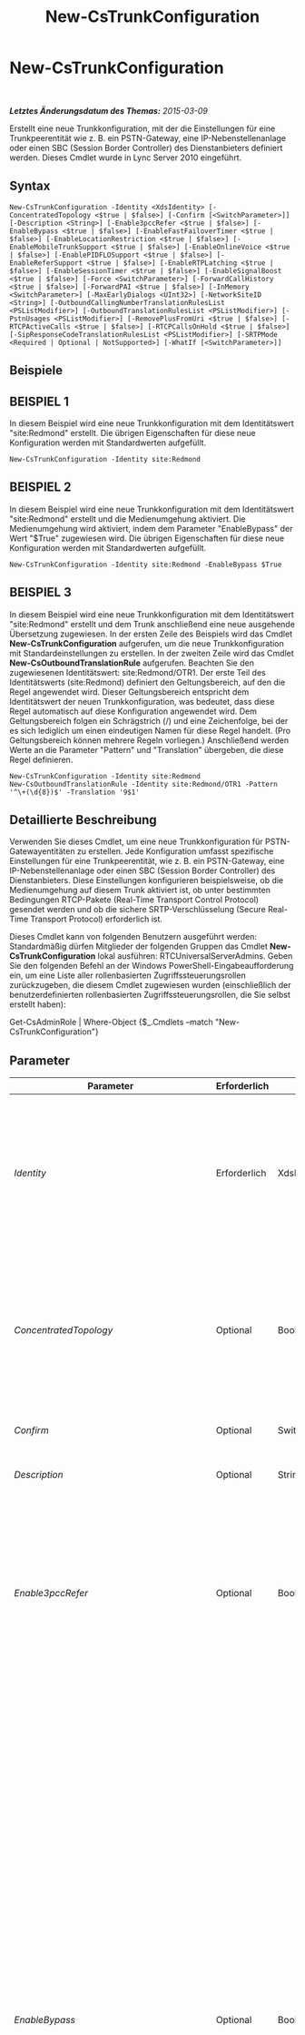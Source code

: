 ﻿---
title: New-CsTrunkConfiguration
TOCTitle: New-CsTrunkConfiguration
ms:assetid: f3958f86-3313-4929-9f9d-f796a2669aea
ms:mtpsurl: https://technet.microsoft.com/de-de/library/Gg413021(v=OCS.15)
ms:contentKeyID: 49295886
ms.date: 05/19/2016
mtps_version: v=OCS.15
ms.translationtype: HT
---

# New-CsTrunkConfiguration

 

_**Letztes Änderungsdatum des Themas:** 2015-03-09_

Erstellt eine neue Trunkkonfiguration, mit der die Einstellungen für eine Trunkpeerentität wie z. B. ein PSTN-Gateway, eine IP-Nebenstellenanlage oder einen SBC (Session Border Controller) des Dienstanbieters definiert werden. Dieses Cmdlet wurde in Lync Server 2010 eingeführt.

## Syntax

    New-CsTrunkConfiguration -Identity <XdsIdentity> [-ConcentratedTopology <$true | $false>] [-Confirm [<SwitchParameter>]] [-Description <String>] [-Enable3pccRefer <$true | $false>] [-EnableBypass <$true | $false>] [-EnableFastFailoverTimer <$true | $false>] [-EnableLocationRestriction <$true | $false>] [-EnableMobileTrunkSupport <$true | $false>] [-EnableOnlineVoice <$true | $false>] [-EnablePIDFLOSupport <$true | $false>] [-EnableReferSupport <$true | $false>] [-EnableRTPLatching <$true | $false>] [-EnableSessionTimer <$true | $false>] [-EnableSignalBoost <$true | $false>] [-Force <SwitchParameter>] [-ForwardCallHistory <$true | $false>] [-ForwardPAI <$true | $false>] [-InMemory <SwitchParameter>] [-MaxEarlyDialogs <UInt32>] [-NetworkSiteID <String>] [-OutboundCallingNumberTranslationRulesList <PSListModifier>] [-OutboundTranslationRulesList <PSListModifier>] [-PstnUsages <PSListModifier>] [-RemovePlusFromUri <$true | $false>] [-RTCPActiveCalls <$true | $false>] [-RTCPCallsOnHold <$true | $false>] [-SipResponseCodeTranslationRulesList <PSListModifier>] [-SRTPMode <Required | Optional | NotSupported>] [-WhatIf [<SwitchParameter>]]

## Beispiele

## BEISPIEL 1

In diesem Beispiel wird eine neue Trunkkonfiguration mit dem Identitätswert "site:Redmond" erstellt. Die übrigen Eigenschaften für diese neue Konfiguration werden mit Standardwerten aufgefüllt.

    New-CsTrunkConfiguration -Identity site:Redmond

## BEISPIEL 2

In diesem Beispiel wird eine neue Trunkkonfiguration mit dem Identitätswert "site:Redmond" erstellt und die Medienumgehung aktiviert. Die Medienumgehung wird aktiviert, indem dem Parameter "EnableBypass" der Wert "$True" zugewiesen wird. Die übrigen Eigenschaften für diese neue Konfiguration werden mit Standardwerten aufgefüllt.

    New-CsTrunkConfiguration -Identity site:Redmond -EnableBypass $True

## BEISPIEL 3

In diesem Beispiel wird eine neue Trunkkonfiguration mit dem Identitätswert "site:Redmond" erstellt und dem Trunk anschließend eine neue ausgehende Übersetzung zugewiesen. In der ersten Zeile des Beispiels wird das Cmdlet **New-CsTrunkConfiguration** aufgerufen, um die neue Trunkkonfiguration mit Standardeinstellungen zu erstellen. In der zweiten Zeile wird das Cmdlet **New-CsOutboundTranslationRule** aufgerufen. Beachten Sie den zugewiesenen Identitätswert: site:Redmond/OTR1. Der erste Teil des Identitätswerts (site:Redmond) definiert den Geltungsbereich, auf den die Regel angewendet wird. Dieser Geltungsbereich entspricht dem Identitätswert der neuen Trunkkonfiguration, was bedeutet, dass diese Regel automatisch auf diese Konfiguration angewendet wird. Dem Geltungsbereich folgen ein Schrägstrich (/) und eine Zeichenfolge, bei der es sich lediglich um einen eindeutigen Namen für diese Regel handelt. (Pro Geltungsbereich können mehrere Regeln vorliegen.) Anschließend werden Werte an die Parameter "Pattern" und "Translation" übergeben, die diese Regel definieren.

    New-CsTrunkConfiguration -Identity site:Redmond
    New-CsOutboundTranslationRule -Identity site:Redmond/OTR1 -Pattern '^\+(\d{8})$' -Translation '9$1'

## Detaillierte Beschreibung

Verwenden Sie dieses Cmdlet, um eine neue Trunkkonfiguration für PSTN-Gatewayentitäten zu erstellen. Jede Konfiguration umfasst spezifische Einstellungen für eine Trunkpeerentität, wie z. B. ein PSTN-Gateway, eine IP-Nebenstellenanlage oder einen SBC (Session Border Controller) des Dienstanbieters. Diese Einstellungen konfigurieren beispielsweise, ob die Medienumgehung auf diesem Trunk aktiviert ist, ob unter bestimmten Bedingungen RTCP-Pakete (Real-Time Transport Control Protocol) gesendet werden und ob die sichere SRTP-Verschlüsselung (Secure Real-Time Transport Protocol) erforderlich ist.

Dieses Cmdlet kann von folgenden Benutzern ausgeführt werden: Standardmäßig dürfen Mitglieder der folgenden Gruppen das Cmdlet **New-CsTrunkConfiguration** lokal ausführen: RTCUniversalServerAdmins. Geben Sie den folgenden Befehl an der Windows PowerShell-Eingabeaufforderung ein, um eine Liste aller rollenbasierten Zugriffssteuerungsrollen zurückzugeben, die diesem Cmdlet zugewiesen wurden (einschließlich der benutzerdefinierten rollenbasierten Zugriffssteuerungsrollen, die Sie selbst erstellt haben):

Get-CsAdminRole | Where-Object {$\_.Cmdlets –match "New-CsTrunkConfiguration"}

## Parameter


<table>
<colgroup>
<col style="width: 25%" />
<col style="width: 25%" />
<col style="width: 25%" />
<col style="width: 25%" />
</colgroup>
<thead>
<tr class="header">
<th>Parameter</th>
<th>Erforderlich</th>
<th>Typ</th>
<th>Beschreibung</th>
</tr>
</thead>
<tbody>
<tr class="odd">
<td><p><em>Identity</em></p></td>
<td><p>Erforderlich</p></td>
<td><p>XdsIdentity</p></td>
<td><p>Eine eindeutige ID, die den Gültigkeitsbereich der Trunkkonfiguration enthält. Trunkkonfigurationen können auf Standortebene bzw. für einen PSTN-Gatewaydienst auf Dienstebene erstellt werden. (Eine globale Konfiguration ist standardmäßig vorhanden und kann nicht entfernt oder neu erstellt werden.) Beispiel: &quot;site:Redmond&quot; (für den Standort) oder &quot;PstnGateway:Redmond.litwareinc.com&quot; (für den Dienst).</p></td>
</tr>
<tr class="even">
<td><p><em>ConcentratedTopology</em></p></td>
<td><p>Optional</p></td>
<td><p>Boolean</p></td>
<td><p>Der Wert dieses Parameters bestimmt, ob ein bekannter Medienendpunkt vorhanden ist. (Ein Beispiel für einen bekannten Medienendpunkt ist ein PSTN-Gateway, bei dem der Medienendpunkt die gleiche IP-Adresse hat wie der Signaldatenverkehr-Endpunkt.) Legen Sie diesen Wert auf &quot;False&quot; fest, wenn der Trunk über keinen bekannten Medienendpunkt verfügt.</p>
<p>Standard: True</p></td>
</tr>
<tr class="odd">
<td><p><em>Confirm</em></p></td>
<td><p>Optional</p></td>
<td><p>SwitchParameter</p></td>
<td><p>Fordert Sie vor der Ausführung des Befehls zum Bestätigen auf.</p></td>
</tr>
<tr class="even">
<td><p><em>Description</em></p></td>
<td><p>Optional</p></td>
<td><p>String</p></td>
<td><p>Eine Zeichenfolge, mit der der Zweck der Trunkkonfiguration beschrieben wird.</p></td>
</tr>
<tr class="odd">
<td><p><em>Enable3pccRefer</em></p></td>
<td><p>Optional</p></td>
<td><p>Boolean</p></td>
<td><p>Gibt an, ob das 3PCC-Protokoll verwendet werden kann, um weitergeleitete Anrufe zuzulassen, um die gehostete Website zu umgehen. 3PCC wird auch als &quot;Drittpartei-Anrufsteuerung&quot; bezeichnet und tritt auf, wenn ein Drittanbieters zur Verbindung eines Anruferpaares verwendet wird (z. B. wenn ein Operator einen Anruf von Person A an Person B tätigt). Die REFER-Methode ist eine Standard-SIP-Methode, die angibt, dass der Empfänger mit den vom Absender bereitgestellten Informationen einen Drittanbieter kontaktieren soll. Der Standardwert lautet &quot;False&quot; ($False).</p></td>
</tr>
<tr class="even">
<td><p><em>EnableBypass</em></p></td>
<td><p>Optional</p></td>
<td><p>Boolean</p></td>
<td><p>Der Wert dieses Parameters bestimmt, ob die Medienumgehung für diesen Trunk aktiviert ist. Legen Sie diesen Wert auf &quot;True&quot; fest, um die Umgehung zu aktivieren. Beachten Sie, dass zur ordnungsgemäßen Funktion der Medienumgehung bestimmte Funktionen von PSTN-Gateways, SBCs (Session Border Controller) und Nebenstellenanlagen unterstützt werden müssen:</p>
<p>- Die Möglichkeit, gegabelte Antworten auf Einladungen zu empfangen.</p>
<p>- Lync Server-Clients und der Medienendpunkt müssen direkt und ohne einen Vermittlungsserver miteinander kommunizieren können.</p>
<p>- Das Gatewaysubnetz muss für den gleichen Standort wie das Subnetz des Clients definiert sein; ist dies nicht der Fall, dürfen die Standorte nicht durch WAN-Verbindungen mit beschränkter Bandbreite voneinander getrennt sein.</p>
<p>Die Medienumgehung kann nur unter den folgenden Umständen aktiviert werden:</p>
<p>- Der Parameter &quot;ConcentratedTopology&quot; ist auf &quot;True&quot; festgelegt</p>
<p>- Der Parameter &quot;EnableReferSupport&quot; ist auf &quot;False&quot; festgelegt, und die Werte für &quot;RTCPActiveCalls&quot; und &quot;RTCPCallsOnHold&quot; lauten &quot;False&quot;, oder &quot;EnableReferSupport&quot; ist auf &quot;True&quot; festgelegt</p>
<p>Beachten Sie Folgendes: Wenn &quot;EnableBypass&quot; auf &quot;True&quot; und &quot;EnableReferSupport&quot; auf &quot;False&quot; festgelegt wird, wird für nachfolgend weitergeleitete Anrufe mit Medienumgehung keine Medienumgehung durchgeführt.</p>
<p>Die Medienumgehung funktioniert nur dann für einen bestimmten Trunk, wenn sie sowohl global als auch für den betreffenden Trunk aktiviert wurde. Verwenden Sie das Cmdlet <strong>New-CsNetworkMediaBypassConfiguration</strong>, um die Medienumgehung auf globaler Ebene zu aktivieren.</p>
<p>Standard: False</p></td>
</tr>
<tr class="odd">
<td><p><em>EnableFastFailoverTimer</em></p></td>
<td><p>Optional</p></td>
<td><p>Boolean</p></td>
<td><p>Bei Festlegung auf &quot;True&quot; werden ausgehende Anrufe an den nächsten verfügbaren Trunk weitergeleitet, wenn Sie vom Gateway nicht innerhalb von 10 Sekunden angenommen werden. Wenn keine zusätzlichen Trunks vorhanden sind, wird der Anruf automatisch verworfen. In einer Organisation mit langsamen Netzwerken und Gateway-Antworten führt dies u. U. dazu, dass Anrufe unnötigerweise verworfen werden.</p>
<p>Der Standardwert lautet &quot;True&quot;.</p></td>
</tr>
<tr class="even">
<td><p><em>EnableLocationRestriction</em></p></td>
<td><p>Optional</p></td>
<td><p>Boolean</p></td>
<td><p>Wird als Wert &quot;True&quot; festgelegt, wird das standortbasierte VoIP-Routing für Anrufe aktiviert, die über SIP-Trunks geleitet werden, die von der angegebenen Auflistung der SIP-Trunk-Konfigurationseinstellungen verwaltet werden. Beim standortbasierten VoIP-Routing werden bei der Anrufweiterleitung der Standort des Benutzers, der den Anruf tätigt, und der Standort des Benutzers, der den Anruf entgegennimmt, berücksichtigt. Wird für diese Eigenschaft &quot;True&quot; (Standardwert: False) festgelegt, müssen Sie auch die NetworkSiteId-Eigenschaft angeben.</p>
<p>Dieser Parameter wurde in der Lync Server 2013-Version von Februar 2013 eingeführt.</p></td>
</tr>
<tr class="odd">
<td><p><em>EnableMobileTrunkSupport</em></p></td>
<td><p>Optional</p></td>
<td><p>Boolean</p></td>
<td><p>Definiert, ob der Dienstanbieter ein Mobilfunkbetreiber ist.</p>
<p>Standard: False</p></td>
</tr>
<tr class="even">
<td><p><em>EnableOnlineVoice</em></p></td>
<td><p>Optional</p></td>
<td><p>Boolean</p></td>
<td><p>Gibt an, ob die SIP-Trunks Online-VoIP unterstützen. Bei Online-VoIP haben Benutzer ein lokales Lync Server-Konto, ihre Voicemail wird jedoch von Office 365 gehostet. Der Standardwert lautet &quot;False&quot; ($False).</p></td>
</tr>
<tr class="odd">
<td><p><em>EnablePIDFLOSupport</em></p></td>
<td><p>Optional</p></td>
<td><p>Boolean</p></td>
<td><p>Definiert, ob Notrufe mit PIDF-LO (Presence Information Data Format Location Object) über das definierte Gateway weitergeleitet werden. Legen Sie diesen Parameter auf &quot;True&quot; fest, wenn Notrufe an einen zertifizierten Anbieter für die Notrufunterstützung weitergeleitet werden sollen. (Der Standort wird mit dem Anruf übertragen.)</p>
<p>Standard: False</p></td>
</tr>
<tr class="even">
<td><p><em>EnableReferSupport</em></p></td>
<td><p>Optional</p></td>
<td><p>Boolean</p></td>
<td><p>Definiert, ob dieser Trunk Übergabeanforderungen vom Vermittlungsserver empfangen kann.</p>
<p>Die Medienumgehung kann nur unter den folgenden Umständen aktiviert werden:</p>
<p>- Der Parameter &quot;ConcentratedTopology&quot; ist auf &quot;True&quot; festgelegt</p>
<p>- Der Parameter &quot;EnableReferSupport&quot; ist auf &quot;False&quot; festgelegt, und die Werte für &quot;RTCPActiveCalls&quot; und &quot;RTCPCallsOnHold&quot; lauten &quot;False&quot;, oder &quot;EnableReferSupport&quot; ist auf &quot;True&quot; festgelegt</p>
<p>Beachten Sie Folgendes: Wenn &quot;EnableBypass&quot; auf &quot;True&quot; und &quot;EnableReferSupport&quot; auf &quot;False&quot; festgelegt wird, wird für nachfolgend weitergeleitete Anrufe mit Medienumgehung keine Medienumgehung durchgeführt.</p>
<p>Standard: True</p></td>
</tr>
<tr class="odd">
<td><p><em>EnableRTPLatching</em></p></td>
<td><p>Optional</p></td>
<td><p>Boolean</p></td>
<td><p>Gibt an, ob die SIP-Trunks RTP-Verriegelung unterstützen. RTP-Verriegelung ist eine Technologie, die RTP/RTCP-Konnektivität durch ein NAT (Network Address Translator)-Gerät oder eine Firewall ermöglicht. Der Standardwert lautet &quot;False&quot; ($False).</p></td>
</tr>
<tr class="even">
<td><p><em>EnableSessionTimer</em></p></td>
<td><p>Optional</p></td>
<td><p>Boolean</p></td>
<td><p>Gibt an, ob der Sitzungszeitgeber aktiviert ist. Mithilfe von Sitzungszeitgebern können Sie ermitteln, ob eine bestimmte Sitzung noch immer aktiv ist.</p>
<p>Beachten Sie, dass selbst bei einer Festlegung dieses Parameters auf &quot;False&quot; Sitzungszeitgeber gelten können, wenn für die Remotesitzung Sitzungszeitgeber aktiviert sind. In einem solchen Fall antwortet der Vermittlungsserver auf Prüfpakete von Sitzungszeitgebern der Remoteentität.</p>
<p>Standard: False</p></td>
</tr>
<tr class="odd">
<td><p><em>EnableSignalBoost</em></p></td>
<td><p>Optional</p></td>
<td><p>Boolean</p></td>
<td><p>Wenn dieser Parameter auf &quot;True&quot; festgelegt ist, verstärken das PSTN-Gateway, die IP-Nebenstellenanlage oder der SBC (Session Border Controller) des Dienstanbieters das Audiosignal im VoIP-Datenstrom, der an den Vermittlungsserver oder Lync Server-Clients gesendet wird. Ist dieser Wert auf &quot;False&quot; gesetzt, erfolgt die Verstärkung des Audiosignals entweder beim Vermittlungsserver (für Anrufe ohne Umgehung) oder in Lync Server-Clients (für Anrufe mit Umgehung).</p>
<p>Standard: False</p></td>
</tr>
<tr class="even">
<td><p><em>Force</em></p></td>
<td><p>Optional</p></td>
<td><p>SwitchParameter</p></td>
<td><p>Unterdrückt alle Bestätigungsaufforderungen, die andernfalls vor der Durchführung von Änderungen angezeigt würden.</p></td>
</tr>
<tr class="odd">
<td><p><em>ForwardCallHistory</em></p></td>
<td><p>Optional</p></td>
<td><p>Boolean</p></td>
<td><p>Gibt an, ob Informationen zum Anrufverlauf durch den Trunk weitergeleitet werden. Der Standardwert lautet &quot;False&quot; ($False).</p></td>
</tr>
<tr class="even">
<td><p><em>ForwardPAI</em></p></td>
<td><p>Optional</p></td>
<td><p>Boolean</p></td>
<td><p>Gibt an, ob der P-Asserted-Identity (PAI)-Header zusammen mit dem Anruf weitergeleitet wird. Der PAI-Header bietet eine Möglichkeit zum Überprüfen der Identität des Anrufers. Der Standardwert lautet &quot;False&quot; ($False).</p></td>
</tr>
<tr class="odd">
<td><p><em>InMemory</em></p></td>
<td><p>Optional</p></td>
<td><p>SwitchParameter</p></td>
<td><p>Erstellt einen Objektverweis ohne einen Commit für das Objekt auszuführen und die Änderungen dadurch dauerhaft zu speichern. Wenn Sie die Ausgabe des mit diesem Parameter aufgerufenen Cmdlet einer Variablen zuweisen, können Sie die Eigenschaften des Objektverweises ändern und anschließend einen Commit für diese Änderungen ausführen, indem Sie das entsprechende Cmdlet vom Typ &quot;Set-&quot; aufrufen.</p></td>
</tr>
<tr class="even">
<td><p><em>MaxEarlyDialogs</em></p></td>
<td><p>Optional</p></td>
<td><p>UInt32</p></td>
<td><p>Die maximale Anzahl von gegabelten Antworten, die ein PSTN-Gateway, eine IP-Nebenstellenanlage oder ein SBC (Session Border Controller) des Dienstanbieters auf an den Vermittlungsserver gesendete Einladungen empfangen kann.</p>
<p>Standard: 20</p></td>
</tr>
<tr class="odd">
<td><p><em>NetworkSiteID</em></p></td>
<td><p>Optional</p></td>
<td><p>String</p></td>
<td><p>Standort-ID des der neuen Auflistung der Trunkkonfigurationseinstellungen zugeordneten Netzwerkstandorts. Wird für die EnableLocationRestriction-Eigenschaft &quot;True&quot; festgelegt, wird das standortbasierte VoIP-Routing über diesen Trunk mithilfe der für den angegebenen Standort konfigurierten Einstellungen verwaltet. Netzwerkstandort-IDs können mit dem folgenden Befehl abgerufen werden:</p>
<p>Get-CsNetworkSite | Select NetworkSiteID</p>
<p>Dieser Parameter wurde in der Lync Server 2013-Version von Februar 2013 eingeführt.</p></td>
</tr>
<tr class="even">
<td><p><em>OutboundCallingNumberTranslationRulesList</em></p></td>
<td><p>Optional</p></td>
<td><p>PSListModifier</p></td>
<td><p>Dem Trunk zugewiesene Auflistung von ausgehenden Übersetzungsregeln für Telefonnummern. Führen Sie diesen Befehl aus, um Informationen zu den verfügbaren Regeln abzurufen:</p>
<p>Get-CsOutboundCallingNumberTranslationRule</p></td>
</tr>
<tr class="odd">
<td><p><em>OutboundTranslationRulesList</em></p></td>
<td><p>Optional</p></td>
<td><p>PSListModifier</p></td>
<td><p>Eine Auflistung von Regeln für die Telefonnummernübersetzung für Anrufe, die per Ausgangsrouting verarbeitet werden (d. h., sie werden an Nebenstellenanlagen oder PSTN-Ziele geleitet).</p>
<p>Wenngleich diese Liste und die Regeln direkt mit diesem Cmdlet erstellt werden können, sollten die ausgehenden Übersetzungsregeln mit dem Cmdlet <strong>New-CsOutboundTranslationRule</strong> erstellt werden. Dieses Cmdlet erstellt die Regel und weist sie der Trunkkonfiguration mit dem entsprechenden Geltungsbereich zu.</p></td>
</tr>
<tr class="even">
<td><p><em>PstnUsages</em></p></td>
<td><p>Optional</p></td>
<td><p>PSListModifier</p></td>
<td><p>Dem Trunk zugewiesene Auflistung von PSTN-Verwendungen. Verwenden Sie diesen Befehl, um Informationen zu den verfügbaren Verwendungen abzurufen:</p>
<p>Get-CsPstnUsage</p></td>
</tr>
<tr class="odd">
<td><p><em>RemovePlusFromUri</em></p></td>
<td><p>Optional</p></td>
<td><p>Boolean</p></td>
<td><p>Wenn Sie diesen Parameter auf &quot;True&quot; festlegen, entfernt der Vermittlungsserver vorangestellte Pluszeichen (+) aus den URIs (Unified Resource Identifier), bevor sie an den Dienstanbieter gesendet werden.</p>
<p>Standard: False</p></td>
</tr>
<tr class="even">
<td><p><em>RTCPActiveCalls</em></p></td>
<td><p>Optional</p></td>
<td><p>Boolean</p></td>
<td><p>Dieser Parameter legt fest, ob für aktive Anrufe RTCP-Pakete vom PSTN-Gateway, der IP-Nebenstellenanlage oder dem SBC (Session Border Controller) des Dienstanbieters gesendet werden. Ein aktiver Anruf ist in diesem Kontext ein Anruf, bei dem Mediendaten in mindestens eine Richtung übertragen werden dürfen. Wenn &quot;RTCPActiveCalls&quot; auf &quot;True&quot; festgelegt ist, können der Vermittlungsserver oder Lync Server-Client einen Anruf beenden, wenn für mehr als 30 Sekunden keine RTCP-Pakete empfangen werden.</p>
<p>Beachten Sie, dass durch die Deaktivierung der Überprüfung auf empfangene RTCP-Pakete für aktive Anrufe in Lync Server-Elementen eine wichtige Sicherheitsprüfung entfällt, um verworfene Peers zu ermitteln. Eine Deaktivierung sollte nur erfolgen, wenn dies erforderlich ist.</p>
<p>Standard: True</p></td>
</tr>
<tr class="odd">
<td><p><em>RTCPCallsOnHold</em></p></td>
<td><p>Optional</p></td>
<td><p>Boolean</p></td>
<td><p>Dieser Parameter legt fest, ob für Anrufe, die in der Warteschleife platziert wurden und für die erwartungsgemäß keine Medienpakete übermittelt werden, weiterhin RTCP-Pakete über den Trunk gesendet werden. Wenn Wartemusik für den Lync Server-Client oder den Trunk aktiviert ist, wird der Anruf als aktiv eingestuft, und diese Eigenschaft wird ignoriert. Verwenden Sie unter diesen Umständen den Parameter &quot;RTCPActiveCalls&quot;.</p>
<p>Beachten Sie, dass durch die Deaktivierung der Überprüfung auf empfangene RTCP-Pakete für aktive Anrufe in Lync Server-Elementen eine wichtige Sicherheitsprüfung entfällt, um verworfene Peers zu ermitteln. Eine Deaktivierung sollte nur erfolgen, wenn dies erforderlich ist.</p>
<p>Standard: True</p></td>
</tr>
<tr class="even">
<td><p><em>SipResponseCodeTranslationRulesList</em></p></td>
<td><p>Optional</p></td>
<td><p>PSListModifier</p></td>
<td><p>Eine Liste der Übersetzungsregeln für SIP-Antwortcodes, die den von einem PSTN-Gateway, einer IP-Nebenstellenanlage oder einem SBC (Session Border Controller) des Dienstanbieters empfangenen Antwortcodes entsprechen. Diese Regeln ermöglichen Administratoren das Zuordnen von SIP-Antwortcodes mit Werten zwischen 400 und 699, die über einen Trunk empfangen wurden, zu neuen, geeigneteren Werten für Lync Server.</p>
<p>Sie können diese Liste und zugehörige Regeln direkt mit diesem Cmdlet erstellen. Es wird jedoch empfohlen, die Übersetzungsregeln für SIP-Antwortcodes mit dem Cmdlet <strong>New-CsSipResponseCodeTranslationRule</strong> zu erstellen. Dieses Cmdlet erstellt die Regel und weist sie der Trunkkonfiguration mit dem übereinstimmenden Bereich zu.</p></td>
</tr>
<tr class="odd">
<td><p><em>SRTPMode</em></p></td>
<td><p>Optional</p></td>
<td><p>SRTPMode</p></td>
<td><p>Der Wert dieses Parameters legt die Unterstützungsebene für SRTP zum Schutz von Mediendaten fest, die zwischen dem Vermittlungsserver und dem PSTN-Gateway, der IP-Nebenstellenanlage oder dem SBC (Session Border Controller) des Dienstanbieters übertragen werden. Bei der Medienumgehung muss dieser Wert mit der Einstellung &quot;EncryptionLevel&quot; in der Medienkonfiguration kompatibel sein. Die Medienkonfiguration wird mit den Cmdlets <strong>New-CsMediaConfiguration</strong> und <strong>Set-CsMediaConfiguration</strong> festgelegt.</p>
<p>Gültige Werte:</p>
<p>- Required: Die SRTP-Verschlüsselung muss verwendet werden.</p>
<p>- Optional: SRTP wird verwendet, wenn es vom Gateway unterstützt wird.</p>
<p>- NotSupported: Die SRTP-Verschlüsselung wird nicht unterstützt und daher auch nicht verwendet.</p>
<p>Hinweis: &quot;SRTPMode&quot; wird nur verwendet, wenn das Gateway zur Verwendung von TLS (Transport Layer Security) konfiguriert ist. Wenn das Gateway mit dem Transportprotokoll TCP (Transmission Control Protocol) konfiguriert ist, wird &quot;SRTPMode&quot; intern auf &quot;NotSupported&quot; festgelegt.</p>
<p>Standard: Required</p></td>
</tr>
<tr class="even">
<td><p><em>WhatIf</em></p></td>
<td><p>Optional</p></td>
<td><p>System.Management.Automation.SwitchParameter</p></td>
<td><p>Beschreibt die Auswirkungen einer Ausführung des Befehls, ohne den Befehl tatsächlich auszuführen.</p></td>
</tr>
</tbody>
</table>


## Eingabetypen

Keine.

## Rückgabetypen

Erstellt ein Objekt vom Typ "Microsoft.Rtc.Management.WritableConfig.Settings.TrunkConfiguration.TrunkConfiguration".

## Siehe auch

#### Weitere Ressourcen

[Remove-CsTrunkConfiguration](remove-cstrunkconfiguration.md)  
[Set-CsTrunkConfiguration](set-cstrunkconfiguration.md)  
[Get-CsTrunkConfiguration](get-cstrunkconfiguration.md)  
[Test-CsTrunkConfiguration](test-cstrunkconfiguration.md)  
[New-CsOutboundTranslationRule](new-csoutboundtranslationrule.md)

